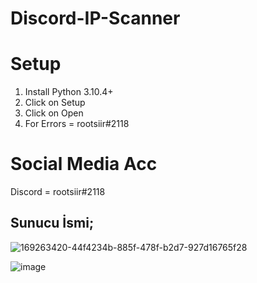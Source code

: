 # Discord-IP-Scanner

# Setup
1. Install Python 3.10.4+
2. Click on Setup
3. Click on Open
4. For Errors = rootsiir#2118

# Social Media Acc
Discord = rootsiir#2118

Sunucu İsmi;
------------
![169263420-44f4234b-885f-478f-b2d7-927d16765f28](https://user-images.githubusercontent.com/98325453/169264138-39368d82-0971-4818-a1ae-7c8304ca71f4.png)

![image](https://user-images.githubusercontent.com/98325453/169264499-9d0c06b5-a630-4ad8-9e32-6be638869e2b.png)

